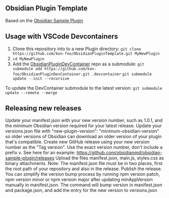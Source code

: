 ## Obsidian Plugin Template
Based on the [Obsidian Sample Plugin](https://github.com/obsidianmd/obsidian-sample-plugin)

## Usage with VSCode Devcontainers
1. Clone this repository into to a new Plugin directory:
`git clone https://github.com/kon-foo/ObsidianPluginTemplate.git MyNewPlugin`
2. `cd MyNewPlugin`
3. Add the [ObsidianPluginDevContainer](https://github.com/kon-foo/ObsidianPluginDevContainer) repo as a submodule:
`git submodule add https://github.com/kon-foo/ObsidianPluginDevContainer.git .devcontainer`
`git submodule update --init --recursive`

To update the DevContainer submodule to the latest version:
`git submodule update --remote --merge`


## Releasing new releases
Update your manifest.json with your new version number, such as 1.0.1, and the minimum Obsidian version required for your latest release.
Update your versions.json file with "new-plugin-version": "minimum-obsidian-version" so older versions of Obsidian can download an older version of your plugin that's compatible.
Create new GitHub release using your new version number as the "Tag version". Use the exact version number, don't include a prefix v. See here for an example: https://github.com/obsidianmd/obsidian-sample-plugin/releases
Upload the files manifest.json, main.js, styles.css as binary attachments. Note: The manifest.json file must be in two places, first the root path of your repository and also in the release.
Publish the release.
You can simplify the version bump process by running npm version patch, npm version minor or npm version major after updating minAppVersion manually in manifest.json. The command will bump version in manifest.json and package.json, and add the entry for the new version to versions.json